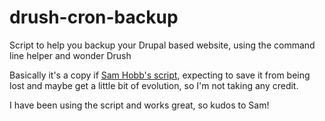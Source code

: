 drush-cron-backup
=================

Script to help you backup your Drupal based website, using the command line helper and wonder Drush


Basically it's a copy if [Sam Hobb's script](https://samhobbs.co.uk/2014/06/backup-script-drupal-using-drush-and-cron), expecting to save it from being lost and maybe get a little bit of evolution, so I'm not taking any credit.

I have been using the script and works great, so kudos to Sam!
